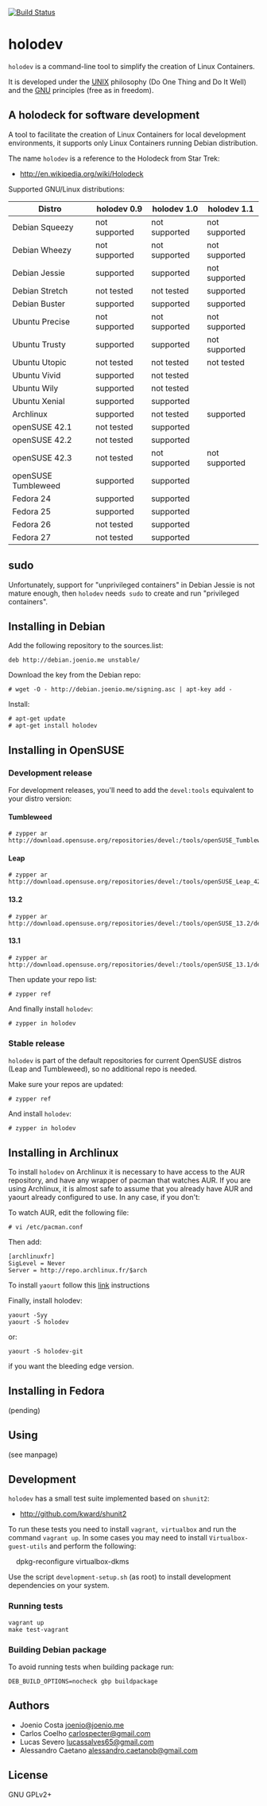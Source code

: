 [![Build Status](https://travis-ci.org/joenio/holodev.svg?branch=master)](https://travis-ci.org/joenio/holodev)

# holodev

`holodev` is a command-line tool to simplify the creation of Linux Containers.

It is developed under the [UNIX][unix] philosophy (Do One Thing and Do It Well)
and the [GNU][gnu] principles (free as in freedom).

## A holodeck for software development

A tool to facilitate the creation of Linux Containers for local development
environments, it supports only Linux Containers running Debian distribution.

The name `holodev` is a reference to the Holodeck from Star Trek:

* http://en.wikipedia.org/wiki/Holodeck

Supported GNU/Linux distributions:

| **Distro**          | **holodev 0.9** | **holodev 1.0** | **holodev 1.1** |
| ------------------- | --------------- | --------------- | --------------- |
| Debian Squeezy      | not supported   | not supported   | not supported   |
| Debian Wheezy       | not supported   | not supported   | not supported   |
| Debian Jessie       | supported       | supported       | not supported   |
| Debian Stretch      | not tested      | not tested      | supported       |
| Debian Buster       | supported       | supported       | supported       |
| Ubuntu Precise      | not supported   | not supported   | not supported   |
| Ubuntu Trusty       | supported       | supported       | not supported   |
| Ubuntu Utopic       | not tested      | not tested      | not tested      |
| Ubuntu Vivid        | supported       | not tested      |                 |
| Ubuntu Wily         | supported       | not tested      |                 |
| Ubuntu Xenial       | supported       | supported       |                 |
| Archlinux           | supported       | not tested      | supported       |
| openSUSE 42.1       | not tested      | supported       |                 |
| openSUSE 42.2       | not tested      | supported       |                 |
| openSUSE 42.3       | not tested      | not supported   | not supported   |
| openSUSE Tumbleweed | supported       | supported       |                 |
| Fedora 24           | supported       | supported       |                 |
| Fedora 25           | supported       | supported       |                 |
| Fedora 26           | not tested      | supported       |                 |
| Fedora 27           | not tested      | supported       |                 |

## sudo

Unfortunately, support for "unprivileged containers" in Debian Jessie is not
mature enough, then `holodev` needs` sudo` to create and run "privileged
containers".

## Installing in Debian

Add the following repository to the sources.list:

    deb http://debian.joenio.me unstable/

Download the key from the Debian repo:

    # wget -O - http://debian.joenio.me/signing.asc | apt-key add -

Install:

    # apt-get update
    # apt-get install holodev

## Installing in OpenSUSE

### Development release

For development releases, you'll need to add the `devel:tools` equivalent to
your distro version:

#### Tumbleweed

    # zypper ar http://download.opensuse.org/repositories/devel:/tools/openSUSE_Tumbleweed/devel:tools.repo

#### Leap

    # zypper ar http://download.opensuse.org/repositories/devel:/tools/openSUSE_Leap_42.1/devel:tools.repo

#### 13.2

    # zypper ar http://download.opensuse.org/repositories/devel:/tools/openSUSE_13.2/devel:tools.repo

#### 13.1

    # zypper ar http://download.opensuse.org/repositories/devel:/tools/openSUSE_13.1/devel:tools.repo

Then update your repo list:

    # zypper ref

And finally install `holodev`:

    # zypper in holodev

### Stable release

`holodev` is part of the default repositories for current OpenSUSE distros
(Leap and Tumbleweed), so no additional repo is needed.

Make sure your repos are updated:

    # zypper ref

And install `holodev`:

    # zypper in holodev


## Installing in Archlinux

To install `holodev` on Archlinux it is necessary to have access to the AUR
repository, and have any wrapper of pacman that watches AUR. If you are using
Archlinux, it is almost safe to assume that you already have AUR and yaourt
already configured to use. In any case, if you don't:

To watch AUR, edit the following file:

    # vi /etc/pacman.conf

Then add:

    [archlinuxfr]
    SigLevel = Never
    Server = http://repo.archlinux.fr/$arch

To install `yaourt` follow this [link](https://archlinux.fr/yaourt-en) instructions

Finally, install holodev:

    yaourt -Syy
    yaourt -S holodev

or:

    yaourt -S holodev-git

if you want the bleeding edge version.

## Installing in Fedora

(pending)

## Using

(see manpage)

## Development

`holodev` has a small test suite implemented based on `shunit2`:

* http://github.com/kward/shunit2

To run these tests you need to install `vagrant`,` virtualbox` and run the
command `vagrant up`. In some cases you may need to install
`Virtualbox-guest-utils` and perform the following:

    dpkg-reconfigure virtualbox-dkms

Use the script `development-setup.sh` (as root) to install development
dependencies on your system.

### Running tests

    vagrant up
    make test-vagrant

### Building Debian package

To avoid running tests when building package run:

    DEB_BUILD_OPTIONS=nocheck gbp buildpackage

## Authors

* Joenio Costa <joenio@joenio.me>
* Carlos Coelho <carlospecter@gmail.com>
* Lucas Severo <lucassalves65@gmail.com>
* Alessandro Caetano <alessandro.caetanob@gmail.com>

## License

GNU GPLv2+

[unix]: https://en.wikipedia.org/wiki/Unix_philosophy#Do_One_Thing_and_Do_It_Well
[gnu]: https://www.gnu.org/philosophy/
